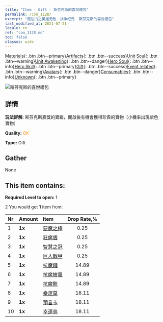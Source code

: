 ```yaml
---
title: "Item - Gift - 斯芬克斯的喜悅禮包"
permalink: /con_1128/
excerpt: "魔法门之英雄无敌：战争纪元  斯芬克斯的喜悅禮包"
last_modified_at: 2021-07-21
locale: cn
ref: "con_1128.md"
toc: false
classes: wide
---
```

 [Materials](/ItemsCN/){: .btn .btn--primary}[Artifacts](/ItemsCN/Artifacts/){: .btn .btn--success}[Unit Soul](/ItemsCN/UnitSoul/){: .btn .btn--warning}[Unit Awakening](/ItemsCN/UnitAwakening/){: .btn .btn--danger}[Hero Soul](/ItemsCN/HeroSoul/){: .btn .btn--info}[Hero Skill](/ItemsCN/HeroSkill/){: .btn .btn--primary}[Gift](/ItemsCN/Gift/){: .btn .btn--success}[Event related](/ItemsCN/Events/){: .btn .btn--warning}[Avatars](/ItemsCN/Avatars/){: .btn .btn--danger}[Consumables](/ItemsCN/Consumables/){: .btn .btn--info}[Unknown](/ItemsCN/Unknown/){: .btn .btn--primary}

 ![斯芬克斯的喜悅禮包](/images/t/i_907003.png)

## 詳情
 **玩法詳解:** 斯芬克斯嘉獎的寶箱，開啟後有機會獲得珍貴的寶物（小機率出現紫色寶物）

 **Quality:** <span style="color: #FF8C00">OK</span>

 **Type:** Gift

## Gather

  None

## This item contains:

 **Required Level to open:** 1

 2 You would get **1** item  from:

  | Nr | Amount |     Item    | Drop Rate,% |
  |:---|:-------|:------------|:---------:|
  | 1 |  **1x** | [惡魔之棒](/cn/Items/art_125/) | 0.25 | 
  | 2 |  **1x** | [狂魔盾](/cn/Items/art_126/) | 0.25 | 
  | 3 |  **1x** | [智慧之冠](/cn/Items/art_127/) | 0.25 | 
  | 4 |  **1x** | [巨人戰甲](/cn/Items/art_128/) | 0.25 | 
  | 5 |  **1x** | [抗魔鏈](/cn/Items/art_118/) | 14.89 | 
  | 6 |  **1x** | [抗魔披風](/cn/Items/art_119/) | 14.89 | 
  | 7 |  **1x** | [抗魔靴](/cn/Items/art_120/) | 14.89 | 
  | 8 |  **1x** | [幸運草](/cn/Items/art_109/) | 18.11 | 
  | 9 |  **1x** | [預言卡](/cn/Items/art_110/) | 18.11 | 
  | 10 |  **1x** | [幸運鳥](/cn/Items/art_111/) | 18.11 | 
